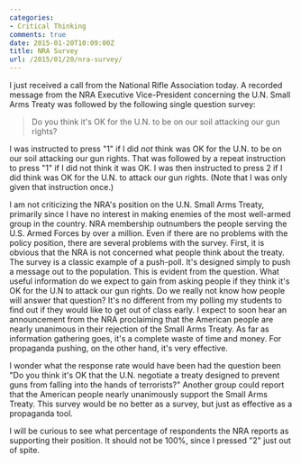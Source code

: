 ```yaml
---
categories:
- Critical Thinking
comments: true
date: 2015-01-20T10:09:00Z
title: NRA Survey
url: /2015/01/20/nra-survey/
---
```


I just received a call from the National Rifle Association today. A recorded message from the NRA Executive Vice-President concerning the U.N. Small Arms Treaty was followed by the following single question survey:

>Do you think it's OK for the U.N. to be on our soil attacking our gun rights?

I was instructed to press "1" if I did *not* think was OK for the U.N. to be on our soil attacking our gun rights. That was followed by a repeat instruction to press "1" if I did not think it was OK. I was then instructed to press 2 if I did think was OK for the U.N. to attack our gun rights. (Note that I was only given that instruction once.)

I am not criticizing the NRA's position on the U.N. Small Arms Treaty, primarily since I have no interest in making enemies of the most well-armed group in the country. NRA membership outnumbers the people serving the U.S. Armed Forces by over a million. Even if there are no problems with the policy position, there are several problems with the survey. First, it is obvious that the NRA is not concerned what people think about the treaty. The survey is a classic example of a push-poll. It's designed simply to push a message out to the population. This is evident from the question. What useful information do we expect to gain from asking people if they think it's OK for the U.N to attack our gun rights. Do we really not know how people will answer that question? It's no different from my polling my students to find out if they would like to get out of class early. I expect to soon hear an announcement from the NRA proclaiming that the American people are nearly unanimous in their rejection of the Small Arms Treaty. As far as information gathering goes, it's a complete waste of time and money. For propaganda pushing, on the other hand, it's very effective.

I wonder what the response rate would have been had the question been "Do you think it's OK that the U.N. negotiate a treaty designed to prevent guns from falling into the hands of terrorists?" Another group could report that the American people nearly unanimously support the Small Arms Treaty. This survey would be no better as a survey, but just as effective as a propaganda tool.

I will be curious to see what percentage of respondents the NRA reports as supporting their position. It should not be 100%, since I pressed "2" just out of spite.
